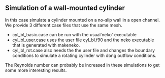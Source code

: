 ## Simulation of a wall-mounted cylinder
In this case simulate a cylinder mounted on a no-slip wall in a open channel. We provide 3 different case files that use the same mesh.

* cyl_bl_basic.case can be run with the usual'neko' executable
* cyl_bl_user.case uses the user file cyl_bl.f90 and the neko executable that is generated with makeneko.
* cyl_bl_rot.case also needs the the user file and changes the boundary conditions to simulate a rotating cylinder with dong outflow conditions.

The Reynolds number can probably be increased in these simulations to get some more interesting results.
